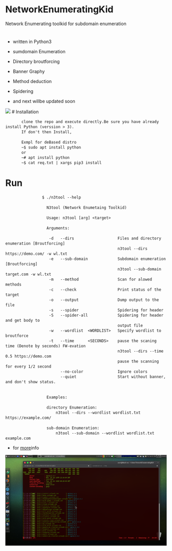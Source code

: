# NetworkEnumeratingKid


Network Enumerating toolkid for subdomain enumeration

# 
* written in Python3 


* sumdomain Enumeration
* Directory broutforcing
* Banner Graphy
* Method deduction
* Spidering
* and next willbe updated soon

<img src="https://red5cracker.files.wordpress.com/2020/09/screenshot-2020-09-14-190031.png">
# Installation

           clone the repo and execute directly.Be sure you have already install Python (verssion > 3). 
           If don't then Install,
           
           Exmpl for deBased distro
           ~$ sudo apt install python
           or
           ~# apt install python
           ~$ cat req.txt | xargs pip3 install


# Run

                   
                    $ ./n3tool --help

                      N3tool (Network Enumetaing Toolkid)

                      Usage: n3tool [arg] <target>

                      Arguments:

                       -d   --dirs                   Files and directory enumeration [Broutforcing]
                                                     n3tool --dirs https://demo.com/ -w wl.txt
                       -e   --sub-domain             Subdomain enumeration           [Broutforcing]
                                                     n3tool --sub-domain target.com -w wl.txt
                       -m   --method                 Scan for alowed methods
                       -c   --check                  Print status of the target
                       -o   --output                 Dump output to the file
                       -s   --spider                 Spidering for header
                       -S   --spider-all             Spidering for header and get body to
                                                     output file
                       -w   --wordlist  <WORDLIST>   Specify wordlist to broutforce
                       -t   --time      <SECONDS>    pause the scaning time (Denote by seconds) FW-evation 
                                                     n3tool --dirs --time 0.5 https://demo.com
                                                     pause the scanning for every 1/2 second
                            --no-color               Ignore colors
                            --quiet                  Start without banner, and don't show status.


                      Examples: 

                      directory Enumeration:
                          n3tool --dirs --wordlist wordlist.txt https://example.com/

                      sub-domain Enumeration:
                          n3tool --sub-domain --wordlist wordlist.txt example.com


* for <a href="https://red5cracker.wordpress.com/contact/">more</a>info

<img src=".img/ipv4.png">

